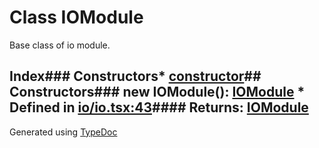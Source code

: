 # Class IOModule
Base class of io module.
## Index### Constructors* [constructor](_io_io_.iomodule.html#constructor)## Constructors### new IOModule(): [IOModule](_io_io_.iomodule.html)  * Defined in [io/io.tsx:43](https://github.com/brn/react-mvi/blob/master/modules/core/src/io/io.tsx#L43)#### Returns: [IOModule](_io_io_.iomodule.html)
Generated using [TypeDoc](http://typedoc.io)